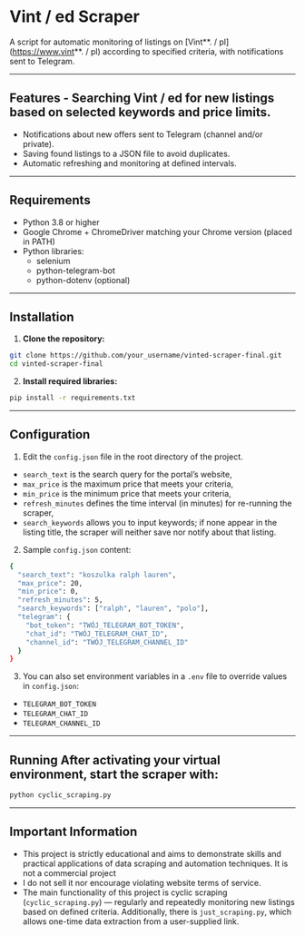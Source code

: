 # Vint / ed Scraper

A script for automatic monitoring of listings on [Vint**. / pl](https://www.vint**. / pl) according to specified criteria, with notifications sent to Telegram. 

--- 

## Features - Searching Vint / ed for new listings based on selected keywords and price limits. 
- Notifications about new offers sent to Telegram (channel and/or private).
- Saving found listings to a JSON file to avoid duplicates.
- Automatic refreshing and monitoring at defined intervals.

--- 

## Requirements 
- Python 3.8 or higher
- Google Chrome + ChromeDriver matching your Chrome version (placed in PATH)
- Python libraries:
  - selenium
  - python-telegram-bot
  - python-dotenv (optional)

--- 

## Installation 
1. **Clone the repository:** 
```bash
git clone https://github.com/your_username/vinted-scraper-final.git
cd vinted-scraper-final
``` 
2. **Install required libraries:** 
```bash
pip install -r requirements.txt
``` 

--- 

## Configuration 
1. Edit the `config.json` file in the root directory of the project.
  - `search_text` is the search query for the portal’s website,
  - `max_price` is the maximum price that meets your criteria,
  - `min_price` is the minimum price that meets your criteria,
  - `refresh_minutes` defines the time interval (in minutes) for re-running the scraper,
  - `search_keywords` allows you to input keywords; if none appear in the listing title, the scraper will neither save nor notify about that listing.

2. Sample `config.json` content:
  ```bash
  {
    "search_text": "koszulka ralph lauren",
    "max_price": 20,
    "min_price": 0,
    "refresh_minutes": 5,
    "search_keywords": ["ralph", "lauren", "polo"],
    "telegram": {
      "bot_token": "TWÓJ_TELEGRAM_BOT_TOKEN",
      "chat_id": "TWÓJ_TELEGRAM_CHAT_ID",
      "channel_id": "TWÓJ_TELEGRAM_CHANNEL_ID"
    }
  }
  ```
3. You can also set environment variables in a `.env` file to override values in `config.json`:
  - `TELEGRAM_BOT_TOKEN`
  - `TELEGRAM_CHAT_ID`
  - `TELEGRAM_CHANNEL_ID`
   
--- 

## Running After activating your virtual environment, start the scraper with: 
```bash 
python cyclic_scraping.py
``` 

--- 

## Important Information 
- This project is strictly educational and aims to demonstrate skills and practical applications of data scraping and automation techniques. It is not a commercial project
- I do not sell it nor encourage violating website terms of service.
- The main functionality of this project is cyclic scraping (`cyclic_scraping.py`) — regularly and repeatedly monitoring new listings based on defined criteria. Additionally, there is `just_scraping.py`, which allows one-time data extraction from a user-supplied link.


